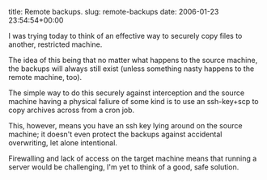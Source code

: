 title: Remote backups.
slug: remote-backups
date: 2006-01-23 23:54:54+00:00

I was trying today to think of an effective way to securely copy files to another, restricted machine.

The idea of this being that no matter what happens to the source machine, the backups will always still exist (unless something nasty happens to the remote machine, too).

The simple way to do this securely against interception and the source machine having a physical faliure of some kind is to use an ssh-key+scp to copy archives across from a cron job.

This, however, means you have an ssh key lying around on the source machine; it doesn't even protect the backups against accidental overwriting, let alone intentional.

Firewalling and lack of access on the target machine means that running a server would be challenging, I'm yet to think of a good, safe solution.